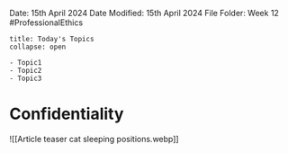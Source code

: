 Date: 15th April 2024
Date Modified: 15th April 2024
File Folder: Week 12
#ProfessionalEthics

```ad-abstract
title: Today's Topics
collapse: open

- Topic1
- Topic2
- Topic3

```

# Confidentiality

![[Article teaser cat sleeping positions.webp]]

